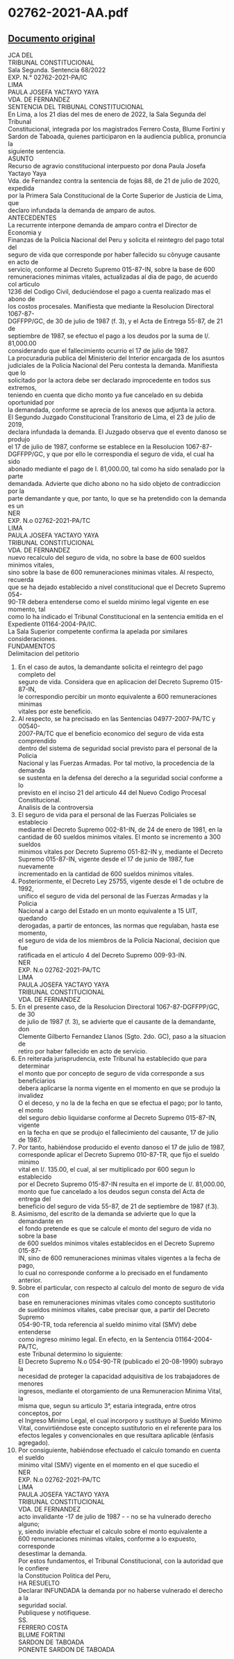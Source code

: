 
02762-2021-AA.pdf
=================
  
[Documento original](https://tc.gob.pe/jurisprudencia/2022/02762-2021-AA.pdf)  
---  
JCA DEL  
TRIBUNAL CONSTITUCIONAL  
Sala Segunda. Sentencia 68/2022  
EXP. N.° 02762-2021-PA/IC  
LIMA  
PAULA JOSEFA YACTAYO YAYA  
VDA. DE FERNANDEZ  
SENTENCIA DEL TRIBUNAL CONSTITUCIONAL  
En Lima, a los 21 dias del mes de enero de 2022, la Sala Segunda del Tribunal  
Constitucional, integrada por los magistrados Ferrero Costa, Blume Fortini y  
Sardon de Taboada, quienes participaron en la audiencia publica, pronuncia la  
siguiente sentencia.  
ASUNTO  
Recurso de agravio constitucional interpuesto por dona Paula Josefa Yactayo Yaya  
Vda. de Fernandez contra la sentencia de fojas 88, de 21 de julio de 2020, expedida  
por la Primera Sala Constitucional de la Corte Superior de Justicia de Lima, que  
declaro infundada la demanda de amparo de autos.  
ANTECEDENTES  
La recurrente interpone demanda de amparo contra el Director de Economia y  
Finanzas de la Policia Nacional del Peru y solicita el reintegro del pago total del  
seguro de vida que corresponde por haber fallecido su cônyuge causante en acto de  
servicio, conforme al Decreto Supremo 015-87-IN, sobre la base de 600  
remuneraciones minimas vitales, actualizadas al dia de pago, de acuerdo col articulo  
1236 del Codigo Civil, deduciéndose el pago a cuenta realizado mas el abono de  
los costos procesales. Manifiesta que mediante la Resolucion Directoral 1067-87-  
DGFFPP/GC, de 30 de julio de 1987 (f. 3), y el Acta de Entrega 55-87, de 21 de  
septiembre de 1987, se efectuo el pago a los deudos por la suma de I/. 81,000.00  
considerando que el fallecimiento ocurrio el 17 de julio de 1987.  
La procuraduria publica del Ministerio del Interior encargada de los asuntos  
judiciales de la Policia Nacional del Peru contesta la demanda. Manifiesta que lo  
solicitado por la actora debe ser declarado improcedente en todos sus extremos,  
teniendo en cuenta que dicho monto ya fue cancelado en su debida oportunidad por  
la demandada, conforme se aprecia de los anexos que adjunta la actora.  
El Segundo Juzgado Constitucional Transitorio de Lima, el 23 de julio de 2019,  
declara infundada la demanda. El Juzgado observa que el evento danoso se produjo  
el 17 de julio de 1987, conforme se establece en la Resolucion 1067-87-  
DGFFPP/GC, y que por ello le correspondia el seguro de vida, el cual ha sido  
abonado mediante el pago de I. 81,000.00, tal como ha sido senalado por la parte  
demandada. Advierte que dicho abono no ha sido objeto de contradiccion por la  
parte demandante y que, por tanto, lo que se ha pretendido con la demanda es un  
NER  
EXP. N.o 02762-2021-PA/TC  
LIMA  
PAULA JOSEFA YACTAYO YAYA  
TRIBUNAL CONSTITUCIONAL  
VDA. DE FERNANDEZ  
nuevo recalculo del seguro de vida, no sobre la base de 600 sueldos minimos vitales,  
sino sobre la base de 600 remuneraciones minimas vitales. Al respecto, recuerda  
que se ha dejado establecido a nivel constitucional que el Decreto Supremo 054-  
90-TR debera entenderse como el sueldo minimo legal vigente en ese momento, tal  
como lo ha indicado el Tribunal Constitucional en la sentencia emitida en el  
Expediente 01164-2004-PA/IC.  
La Sala Superior competente confirma la apelada por similares consideraciones.  
FUNDAMENTOS  
Delimitacion del petitorio  
1. En el caso de autos, la demandante solicita el reintegro del pago completo del  
seguro de vida. Considera que en aplicacion del Decreto Supremo 015-87-IN,  
le correspondio percibir un monto equivalente a 600 remuneraciones minimas  
vitales por este beneficio.  
2. Al respecto, se ha precisado en las Sentencias 04977-2007-PA/TC y 00540-  
2007-PA/TC que el beneficio economico del seguro de vida esta comprendido  
dentro del sistema de seguridad social previsto para el personal de la Policia  
Nacional y las Fuerzas Armadas. Por tal motivo, la procedencia de la demanda  
se sustenta en la defensa del derecho a la seguridad social conforme a lo  
previsto en el inciso 21 del articulo 44 del Nuevo Codigo Procesal  
Constitucional.  
Analisis de la controversia  
3. El seguro de vida para el personal de las Fuerzas Policiales se establecio  
mediante el Decreto Supremo 002-81-IN, de 24 de enero de 1981, en la  
cantidad de 60 sueldos minimos vitales. El monto se incremento a 300 sueldos  
minimos vitales por Decreto Supremo 051-82-IN y, mediante el Decreto  
Supremo 015-87-IN, vigente desde el 17 de junio de 1987, fue nuevamente  
incrementado en la cantidad de 600 sueldos minimos vitales.  
4. Posteriormente, el Decreto Ley 25755, vigente desde el 1 de octubre de 1992,  
unifico el seguro de vida del personal de las Fuerzas Armadas y la Policia  
Nacional a cargo del Estado en un monto equivalente a 15 UIT, quedando  
derogadas, a partir de entonces, las normas que regulaban, hasta ese momento,  
el seguro de vida de los miembros de la Policia Nacional, decision que fue  
ratificada en el articulo 4 del Decreto Supremo 009-93-IN.  
NER  
EXP. N.o 02762-2021-PA/TC  
LIMA  
PAULA JOSEFA YACTAYO YAYA  
TRIBUNAL CONSTITUCIONAL  
VDA. DE FERNANDEZ  
5. En el presente caso, de la Resolucion Directoral 1067-87-DGFFPP/GC, de 30  
de julio de 1987 (f. 3), se advierte que el causante de la demandante, don  
Clemente Gilberto Fernandez Llanos (Sgto. 2do. GC), paso a la situacion de  
retiro por haber fallecido en acto de servicio.  
6. En reiterada jurisprudencia, este Tribunal ha establecido que para determinar  
el monto que por concepto de seguro de vida corresponde a sus beneficiarios  
debera aplicarse la norma vigente en el momento en que se produjo la invalidez  
O el deceso, y no la de la fecha en que se efectua el pago; por lo tanto, el monto  
del seguro debio liquidarse conforme al Decreto Supremo 015-87-IN, vigente  
en la fecha en que se produjo el fallecimiento del causante, 17 de julio de 1987.  
7. Por tanto, habiéndose producido el evento danoso el 17 de julio de 1987,  
corresponde aplicar el Decreto Supremo 010-87-TR, que fijo el sueldo minimo  
vital en I/. 135.00, el cual, al ser multiplicado por 600 segun lo establecido  
por el Decreto Supremo 015-87-IN resulta en el importe de I/. 81,000.00,  
monto que fue cancelado a los deudos segun consta del Acta de entrega del  
beneficio del seguro de vida 55-87, de 21 de septiembre de 1987 (f.3).  
8. Asimismo, del escrito de la demanda se advierte que lo que la demandante en  
el fondo pretende es que se calcule el monto del seguro de vida no sobre la base  
de 600 sueldos minimos vitales establecidos en el Decreto Supremo 015-87-  
IN, sino de 600 remuneraciones minimas vitales vigentes a la fecha de pago,  
lo cual no corresponde conforme a lo precisado en el fundamento anterior.  
9. Sobre el particular, con respecto al calculo del monto de seguro de vida con  
base en remuneraciones minimas vitales como concepto sustitutorio  
de sueldos minimos vitales, cabe precisar que, a partir del Decreto Supremo  
054-90-TR, toda referencia al sueldo minimo vital (SMV) debe entenderse  
como ingreso minimo legal. En efecto, en la Sentencia 01164-2004-PA/TC,  
este Tribunal determino lo siguiente:  
El Decreto Supremo N.o 054-90-TR (publicado el 20-08-1990) subrayo la  
necesidad de proteger la capacidad adquisitiva de los trabajadores de menores  
ingresos, mediante el otorgamiento de una Remuneracion Minima Vital, la  
misma que, segun su articulo 3°, estaria integrada, entre otros conceptos, por  
el Ingreso Minimo Legal, el cual incorporo y sustituyo al Sueldo Minimo  
Vital, convirtiéndose este concepto sustitutorio en el referente para los  
efectos legales y convencionales en que resultara aplicable (énfasis  
agregado).  
10. Por consiguiente, habiéndose efectuado el calculo tomando en cuenta el sueldo  
minimo vital (SMV) vigente en el momento en el que sucedio el  
NER  
EXP. N.o 02762-2021-PA/TC  
LIMA  
PAULA JOSEFA YACTAYO YAYA  
TRIBUNAL CONSTITUCIONAL  
VDA. DE FERNANDEZ  
acto invalidante -17 de julio de 1987 - - no se ha vulnerado derecho alguno;  
y, siendo inviable efectuar el calculo sobre el monto equivalente a  
600 remuneraciones minimas vitales, conforme a lo expuesto, corresponde  
desestimar la demanda.  
Por estos fundamentos, el Tribunal Constitucional, con la autoridad que le confiere  
la Constitucion Politica del Peru,  
HA RESUELTO  
Declarar INFUNDADA la demanda por no haberse vulnerado el derecho a la  
seguridad social.  
Publiquese y notifiquese.  
SS.  
FERRERO COSTA  
BLUME FORTINI  
SARDON DE TABOADA  
PONENTE SARDON DE TABOADA